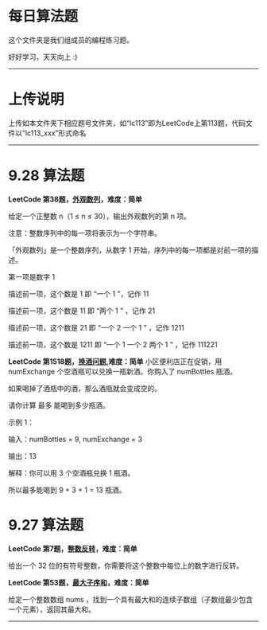 # 每日算法题
这个文件夹是我们组成员的编程练习题。

好好学习，天天向上 :)

---

# 上传说明

上传如本文件夹下相应题号文件夹，如“lc113”即为LeetCode上第113题，代码文件以“lc113_xxx”形式命名

---

# 9.28 算法题
**LeetCode 第38题，[外观数列](https://leetcode-cn.com/problems/count-and-say/)，难度：简单**

给定一个正整数 n（1 ≤ n ≤ 30），输出外观数列的第 n 项。

注意：整数序列中的每一项将表示为一个字符串。

「外观数列」是一个整数序列，从数字 1 开始，序列中的每一项都是对前一项的描述。

第一项是数字 1

描述前一项，这个数是 1 即 “一个 1 ”，记作 11

描述前一项，这个数是 11 即 “两个 1 ” ，记作 21

描述前一项，这个数是 21 即 “一个 2 一个 1 ” ，记作 1211

描述前一项，这个数是 1211 即 “一个 1 一个 2 两个 1 ” ，记作 111221

**LeetCode 第1518题，[换酒问题](https://leetcode-cn.com/problems/water-bottles/),难度：简单**
小区便利店正在促销，用 numExchange 个空酒瓶可以兑换一瓶新酒。你购入了 numBottles 瓶酒。

如果喝掉了酒瓶中的酒，那么酒瓶就会变成空的。

请你计算 最多 能喝到多少瓶酒。

示例 1：

输入：numBottles = 9, numExchange = 3

输出：13

解释：你可以用 3 个空酒瓶兑换 1 瓶酒。

所以最多能喝到 9 + 3 + 1 = 13 瓶酒。


# 9.27 算法题
**LeetCode 第7题，[整数反转](https://leetcode-cn.com/problems/reverse-integer/)，难度：简单**

给出一个 32 位的有符号整数，你需要将这个整数中每位上的数字进行反转。

**LeetCode 第53题，[最大子序和](https://leetcode-cn.com/problems/maximum-subarray/)，难度：简单**

给定一个整数数组 nums ，找到一个具有最大和的连续子数组（子数组最少包含一个元素），返回其最大和。

---

